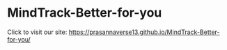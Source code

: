 # MindTrack-Better-for-you




Click to visit our site:
https://prasannaverse13.github.io/MindTrack-Better-for-you/
